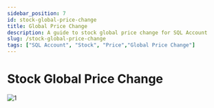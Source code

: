```yaml
---
sidebar_position: 7
id: stock-global-price-change
title: Global Price Change
description: A guide to stock global price change for SQL Account
slug: /stock-global-price-change
tags: ["SQL Account", "Stock", "Price","Global Price Change"]
---
```


# Stock Global Price Change



![1](/img/stock/stock-global-price-change/1.png)